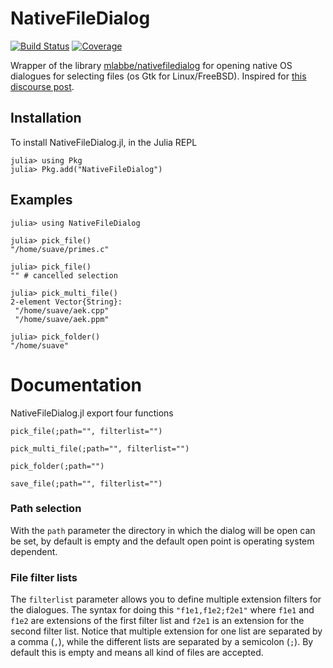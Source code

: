 # NativeFileDialog

[![Build Status](https://github.com/Suavesito-Olimpiada/NativeFileDialog.jl/workflows/CI/badge.svg)](https://github.com/Suavesito-Olimpiada/NativeFileDialog.jl/actions)
[![Coverage](https://codecov.io/gh/Suavesito-Olimpiada/NativeFileDialog.jl/branch/master/graph/badge.svg)](https://codecov.io/gh/Suavesito-Olimpiada/NativeFileDialog.jl)


Wrapper of the library [mlabbe/nativefiledialog](https://github.com/mlabbe/nativefiledialog) for opening native OS dialogues for selecting files (os Gtk for Linux/FreeBSD). Inspired for [this discourse post](https://discourse.julialang.org/t/file-choose-in-julia/69703).

## Installation

To install NativeFileDialog.jl, in the Julia REPL

```{.julia}
julia> using Pkg
julia> Pkg.add("NativeFileDialog")
```

## Examples

```{.julia}
julia> using NativeFileDialog

julia> pick_file()
"/home/suave/primes.c"

julia> pick_file()
"" # cancelled selection

julia> pick_multi_file()
2-element Vector{String}:
 "/home/suave/aek.cpp"
 "/home/suave/aek.ppm"

julia> pick_folder()
"/home/suave"
```

# Documentation

NativeFileDialog.jl export four functions

```
pick_file(;path="", filterlist="")

pick_multi_file(;path="", filterlist="")

pick_folder(;path="")

save_file(;path="", filterlist="")
```

### Path selection

With the `path` parameter the directory in which the dialog will be open can be
set, by default is empty and the default open point is operating system
dependent.

### File filter lists

The `filterlist` parameter allows you to define multiple extension filters for
the dialogues. The syntax for doing this `"f1e1,f1e2;f2e1"` where `f1e1` and
`f1e2` are extensions of the first filter list and `f2e1` is an extension for
the second filter list. Notice that multiple extension for one list are
separated by a comma (`,`), while the different lists are separated by
a semicolon (`;`). By default this is empty and means all kind of files are
accepted.
